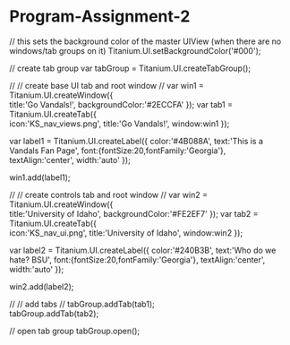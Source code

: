 # Program-Assignment-2
// this sets the background color of the master UIView (when there are no windows/tab groups on it)
Titanium.UI.setBackgroundColor('#000');

// create tab group
var tabGroup = Titanium.UI.createTabGroup();


//
// create base UI tab and root window
//
var win1 = Titanium.UI.createWindow({  
    title:'Go Vandals!',
    backgroundColor:'#2ECCFA'
});
var tab1 = Titanium.UI.createTab({  
    icon:'KS_nav_views.png',
    title:'Go Vandals!',
    window:win1
});

var label1 = Titanium.UI.createLabel({
	color:'#4B088A',
	text:'This is a Vandals Fan Page',
	font:{fontSize:20,fontFamily:'Georgia'},
	textAlign:'center',
	width:'auto'
});

win1.add(label1);

//
// create controls tab and root window
//
var win2 = Titanium.UI.createWindow({  
    title:'University of Idaho',
    backgroundColor:'#FE2EF7'
});
var tab2 = Titanium.UI.createTab({  
    icon:'KS_nav_ui.png',
    title:'University of Idaho',
    window:win2
});

var label2 = Titanium.UI.createLabel({
	color:'#240B3B',
	text:'Who do we hate? BSU',
	font:{fontSize:20,fontFamily:'Georgia'},
	textAlign:'center',
	width:'auto'
});

win2.add(label2);



//
//  add tabs
//
tabGroup.addTab(tab1);  
tabGroup.addTab(tab2);  


// open tab group
tabGroup.open();
